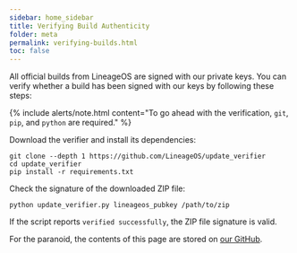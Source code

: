 ```yaml
---
sidebar: home_sidebar
title: Verifying Build Authenticity
folder: meta
permalink: verifying-builds.html
toc: false
---
```


All official builds from LineageOS are signed with our private keys. You can verify whether a build has been signed with our keys by following these steps:

{% include alerts/note.html content="To go ahead with the verification, `git`, `pip`, and `python` are required." %}

Download the verifier and install its dependencies:

```
git clone --depth 1 https://github.com/LineageOS/update_verifier
cd update_verifier
pip install -r requirements.txt
```

Check the signature of the downloaded ZIP file:

```
python update_verifier.py lineageos_pubkey /path/to/zip
```

If the script reports `verified successfully`, the ZIP file signature is valid.

For the paranoid, the contents of this page are stored on [our GitHub](https://github.com/lineageos/lineage_wiki/blob/master/pages/verifying_builds.md).
